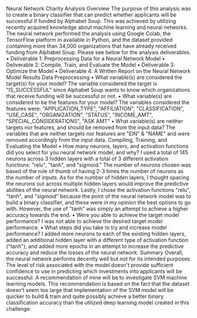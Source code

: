 Neural Network Charity Analysis 
Overview 
The purpose of this analysis was to create a binary classifier that can predict whether applicants will be successful if funded by Alphabet Soup. This was achieved by utilizing recently acquired knowledge about machine learning and neural networks. The neural network performed the analysis using Google Colab, the TensorFlow platform in available in Python, and the dataset provided containing more than 34,000 organizations that have already received funding from Alphabet Soup. Please see below for the analysis deliverables.
•	Deliverable 1: Preprocessing Data for a Neural Network Model
•	Deliverable 2: Compile, Train, and Evaluate the Model
•	Deliverable 3: Optimize the Model
•	Deliverable 4: A Written Report on the Neural Network Model
Results
Data Preprocessing
•	What variable(s) are considered the target(s) for your model?
The variable considered the target is "IS_SUCCESSFUL" since Alphabet Soup wants to know which organizations that receive funding will be successful or not.
•	What variable(s) are considered to be the features for your model?
The variables considered the features were: "APPLICATION_TYPE", "AFFILIATION", "CLASSIFICATION", "USE_CASE", "ORGANIZATION", "STATUS", "INCOME_AMT", "SPECIAL_CONSIDERATIONS", "ASK AMT"
•	What variable(s) are neither targets nor features, and should be removed from the input data?
The variables that are neither targets nor features are "EIN" & "NAME" and were removed accordingly from the input data.
Compiling, Training, and Evaluating the Model
•	How many neurons, layers, and activation functions did you select for you neural network model, and why?
I used a total of 145 neurons across 3 hidden layers with a total of 3 different activation functions: "relu", "tanh", and "sigmoid." The number of neurons chosen was based of the rule of thumb of having 2-3 times the number of neurons as the number of inputs. As for the number of hidden layers, I thought spacing the neurons out across multiple hidden layers would improve the predictive abilities of the neural network. Lastly, I chose the activation functions "relu", "tanh", and "sigmoid" because the point of the neural network model was to build a binary classifier, and these were in my opinion the best options to go with. However, the use of "tanh" was simply an attempt to achieve a higher accuracy towards the end.
•	Were you able to achieve the target model performance?
I was not able to achieve the desired target model performance.
•	What steps did you take to try and increase model performance?
I added more neurons to each of the existing hidden layers, added an additional hidden layer with a different type of activation function ("tanh"), and added more epochs in an attempt to increase the predictive accuracy and reduce the losses of the neural network.
Summary
Overall, the neural network performs decently well but not for its intended purposes. The level of risk associated with the model doesn't provide sufficient confidence to use in predicting which investments into applicants will be successful. A recommendation of mine will be to investigate SVM machine learning models. This recommendation is based on the fact that the dataset doesn't seem too large that implementation of the SVM model will be quicker to build & train and quite possibly achieve a better binary classification accuracy than the utilized deep learning model created in this challenge.
